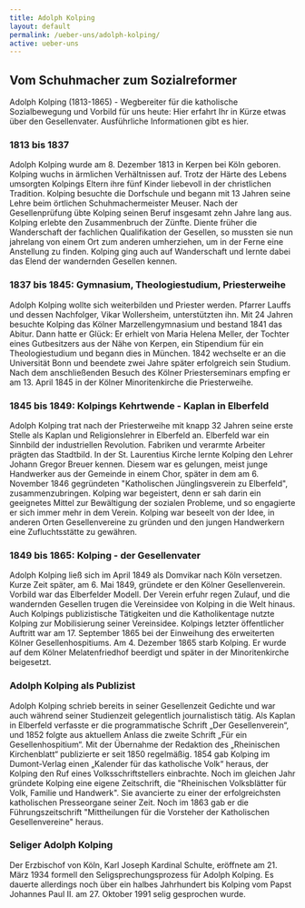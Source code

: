 ```yaml
---
title: Adolph Kolping
layout: default
permalink: /ueber-uns/adolph-kolping/
active: ueber-uns
---
```

<div class="row">
<div class="col-lg-8" markdown="1">

## Vom Schuhmacher zum Sozialreformer

Adolph Kolping (1813-1865) - Wegbereiter für die katholische Sozialbewegung und Vorbild für uns heute: Hier erfahrt Ihr in Kürze etwas über den Gesellenvater. Ausführliche Informationen gibt es hier.

### 1813 bis 1837
Adolph Kolping wurde am 8. Dezember 1813 in Kerpen bei Köln geboren. Kolping wuchs in ärmlichen Verhältnissen auf. Trotz der Härte des Lebens umsorgten Kolpings Eltern ihre fünf Kinder liebevoll in der christlichen Tradition. Kolping besuchte die Dorfschule und begann mit 13 Jahren seine Lehre beim örtlichen Schuhmachermeister Meuser. Nach der Gesellenprüfung übte Kolping seinen Beruf insgesamt zehn Jahre lang aus. Kolping erlebte den Zusammenbruch der Zünfte. Diente früher die Wanderschaft der fachlichen Qualifikation der Gesellen, so mussten sie nun jahrelang von einem Ort zum anderen umherziehen, um in der Ferne eine Anstellung zu finden. Kolping ging auch auf Wanderschaft und lernte dabei das Elend der wandernden Gesellen kennen.

### 1837 bis 1845: Gymnasium, Theologiestudium, Priesterweihe
Adolph Kolping wollte sich weiterbilden und Priester werden. Pfarrer Lauffs und dessen Nachfolger, Vikar Wollersheim, unterstützten ihn. Mit 24 Jahren besuchte Kolping das Kölner Marzellengymnasium und bestand 1841 das Abitur. Dann hatte er Glück: Er erhielt von Maria Helena Meller, der Tochter eines Gutbesitzers aus der Nähe von Kerpen, ein Stipendium für ein Theologiestudium und begann dies in München. 1842 wechselte er an die Universität Bonn und beendete zwei Jahre später erfolgreich sein Studium. Nach dem anschließenden Besuch des Kölner Priesterseminars empfing er am 13. April 1845 in der Kölner Minoritenkirche die Priesterweihe.

### 1845 bis 1849: Kolpings Kehrtwende - Kaplan in Elberfeld
Adolph Kolping trat nach der Priesterweihe mit knapp 32 Jahren seine erste Stelle als Kaplan und Religionslehrer in Elberfeld an. Elberfeld war ein Sinnbild der industriellen Revolution. Fabriken und verarmte Arbeiter prägten das Stadtbild. In der St. Laurentius Kirche lernte Kolping den Lehrer Johann Gregor Breuer kennen. Diesem war es gelungen, meist junge Handwerker aus der Gemeinde in einem Chor, später in dem am 6. November 1846 gegründeten "Katholischen Jünglingsverein zu Elberfeld", zusammenzubringen. Kolping war begeistert, denn er sah darin ein geeignetes Mittel zur Bewältigung der sozialen Probleme, und so engagierte er sich immer mehr in dem Verein. Kolping war beseelt von der Idee, in anderen Orten Gesellenvereine zu gründen und den jungen Handwerkern eine Zufluchtsstätte zu gewähren.

### 1849 bis 1865: Kolping - der Gesellenvater
Adolph Kolping ließ sich im April 1849 als Domvikar nach Köln versetzen. Kurze Zeit später, am 6. Mai 1849, gründete er den Kölner Gesellenverein. Vorbild war das Elberfelder Modell. Der Verein erfuhr regen Zulauf, und die wandernden Gesellen trugen die Vereinsidee von Kolping in die Welt hinaus. Auch Kolpings publizistische Tätigkeiten und die Katholikentage nutzte Kolping zur Mobilisierung seiner Vereinsidee. Kolpings letzter öffentlicher Auftritt war am 17. September 1865 bei der Einweihung des erweiterten Kölner Gesellenhospitiums. Am 4. Dezember 1865 starb Kolping. Er wurde auf dem Kölner Melatenfriedhof beerdigt und später in der Minoritenkirche beigesetzt.

### Adolph Kolping als Publizist
Adolph Kolping schrieb bereits in seiner Gesellenzeit Gedichte und war auch während seiner Studienzeit gelegentlich journalistisch tätig. Als Kaplan in Elberfeld verfasste er die programmatische Schrift „Der Gesellenverein“, und 1852 folgte aus aktuellem Anlass die zweite Schrift „Für ein Gesellenhospitium“. Mit der Übernahme der Redaktion des „Rheinischen Kirchenblatt“ publizierte er seit 1850 regelmäßig. 1854 gab Kolping im Dumont-Verlag einen „Kalender für das katholische Volk“ heraus, der Kolping den Ruf eines Volksschriftstellers einbrachte. Noch im gleichen Jahr gründete Kolping eine eigene Zeitschrift, die "Rheinischen Volksblätter für Volk, Familie und Handwerk". Sie avancierte zu einer der erfolgreichsten katholischen Presseorgane seiner Zeit. Noch im 1863 gab er die Führungszeitschrift "Mittheilungen für die Vorsteher der Katholischen Gesellenvereine" heraus.

### Seliger Adolph Kolping
Der Erzbischof von Köln, Karl Joseph Kardinal Schulte, eröffnete am 21. März 1934 formell den Seligsprechungsprozess für Adolph Kolping. Es dauerte allerdings noch über ein halbes Jahrhundert bis Kolping vom Papst Johannes Paul II. am 27. Oktober 1991 selig gesprochen wurde.

</div>
<div class="col-md-4">
<a href="{{site.static.url | append: site.static.default | append: "/adolph-kolping-jung" }}">
<img class="img-fluid" src="{{site.static.url | append: site.static.default | append: "," | append: "h_500" | append: "/adolph-kolping-jung" }}" alt="">
</a>
</div>
